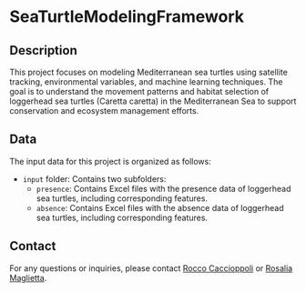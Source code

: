 ﻿# SeaTurtleModelingFramework

## Description

This project focuses on modeling Mediterranean sea turtles using satellite tracking, environmental variables, and machine learning techniques. The goal is to understand the movement patterns and habitat selection of loggerhead sea turtles (Caretta caretta) in the Mediterranean Sea to support conservation and ecosystem management efforts.

## Data

The input data for this project is organized as follows:

- `input` folder: Contains two subfolders:
  - `presence`: Contains Excel files with the presence data of loggerhead sea turtles, including corresponding features.
  - `absence`: Contains Excel files with the absence data of loggerhead sea turtles, including corresponding features.

## Contact

For any questions or inquiries, please contact [Rocco Caccioppoli](mailto:rocco.caccioppoli@cmcc.it) or [Rosalia Maglietta](mailto:rosalia.maglietta@cnr.it).
